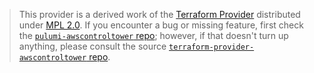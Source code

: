 > This provider is a derived work of the [Terraform Provider](https://github.com/idealo/terraform-provider-awscontroltower)
> distributed under [MPL 2.0](https://www.mozilla.org/en-US/MPL/2.0/). If you encounter a bug or missing feature,
> first check the [`pulumi-awscontroltower` repo](https://github.com/jaxxstorm/pulumi-awscontroltower/issues); however, if that doesn't turn up anything,
> please consult the source [`terraform-provider-awscontroltower` repo](https://github.com/idealo/terraform-provider-awscontroltower/issues).
